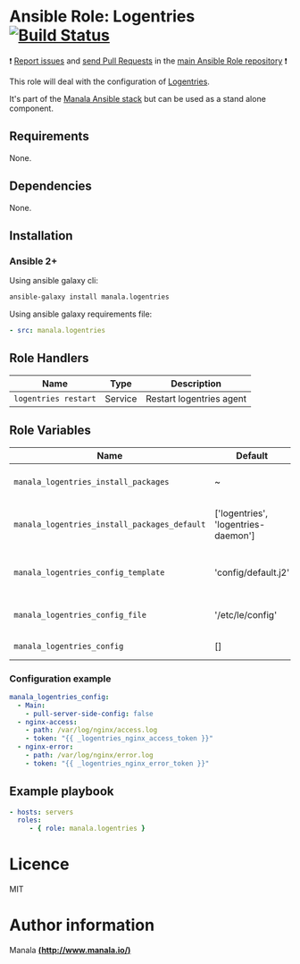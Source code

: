 # Ansible Role: Logentries [![Build Status](https://travis-ci.org/manala/ansible-role-logentries.svg?branch=master)](https://travis-ci.org/manala/ansible-role-logentries)

:exclamation: [Report issues](https://github.com/manala/ansible-roles/issues) and [send Pull Requests](https://github.com/manala/ansible-roles/pulls) in the [main Ansible Role repository](https://github.com/manala/ansible-roles) :exclamation:

This role will deal with the configuration of [Logentries](https://logentries.com/).

It's part of the [Manala Ansible stack](http://www.manala.io) but can be used as a stand alone component.

## Requirements

None.

## Dependencies

None.

## Installation

### Ansible 2+

Using ansible galaxy cli:

```bash
ansible-galaxy install manala.logentries
```

Using ansible galaxy requirements file:

```yaml
- src: manala.logentries
```

## Role Handlers

| Name                 | Type    | Description              |
| -------------------- | ------- | ------------------------ |
| `logentries restart` | Service | Restart logentries agent |

## Role Variables

| Name                                         | Default                             | Type   | Description                            |
| -------------------------------------------- | ----------------------------------- | ------ | -------------------------------------- |
| `manala_logentries_install_packages`         | ~                                   | Array  | Dependency packages to install         |
| `manala_logentries_install_packages_default` | ['logentries', 'logentries-daemon'] | Array  | Default dependency packages to install |
| `manala_logentries_config_template`          | 'config/default.j2'                 | String | Main configuration template path       |
| `manala_logentries_config_file`              | '/etc/le/config'                    | String | Main configuration file path           |
| `manala_logentries_config`                   | []                                  | Array  | Main configuration                     |

### Configuration example

```yaml
manala_logentries_config:
  - Main:
    - pull-server-side-config: false
  - nginx-access:
    - path: /var/log/nginx/access.log
    - token: "{{ _logentries_nginx_access_token }}"
  - nginx-error:
    - path: /var/log/nginx/error.log
    - token: "{{ _logentries_nginx_error_token }}"
```

## Example playbook

```yaml
- hosts: servers
  roles:
     - { role: manala.logentries }
```

# Licence

MIT

# Author information

Manala [**(http://www.manala.io/)**](http://www.manala.io)
